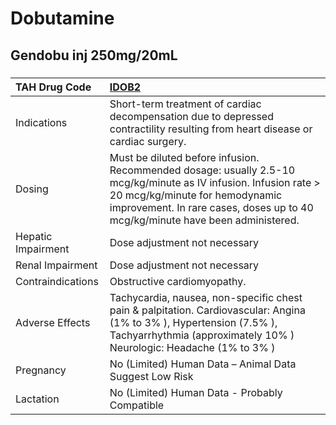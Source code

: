 # Dobutamine

## Gendobu inj 250mg/20mL

##### 

| TAH Drug Code      | [IDOB2](https://www.tahsda.org.tw/drugs/hissearch.php?drug_code=IDOB2)                                                                                                                                                              |
|:-------------------|:------------------------------------------------------------------------------------------------------------------------------------------------------------------------------------------------------------------------------------|
| Indications        | Short-term treatment of cardiac decompensation due to depressed contractility resulting from heart disease or cardiac surgery.                                                                                                      |
| Dosing             | Must be diluted before infusion. Recommended dosage: usually 2.5-10 mcg/kg/minute as IV infusion. Infusion rate > 20 mcg/kg/minute for hemodynamic improvement. In rare cases, doses up to 40 mcg/kg/minute have been administered. |
| Hepatic Impairment | Dose adjustment not necessary                                                                                                                                                                                                       |
| Renal Impairment   | Dose adjustment not necessary                                                                                                                                                                                                       |
| Contraindications  | Obstructive cardiomyopathy.                                                                                                                                                                                                         |
| Adverse Effects    | Tachycardia, nausea, non-specific chest pain & palpitation. Cardiovascular: Angina (1% to 3% ), Hypertension (7.5% ), Tachyarrhythmia (approximately 10% ) Neurologic: Headache (1% to 3% )                                         |
| Pregnancy          | No (Limited) Human Data – Animal Data Suggest Low Risk                                                                                                                                                                              |
| Lactation          | No (Limited) Human Data - Probably Compatible                                                                                                                                                                                       |

